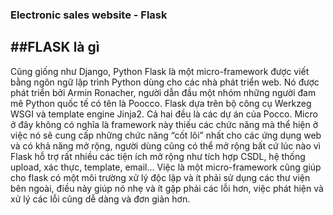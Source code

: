 ### Electronic sales website - Flask

##FLASK là gì
---
Cũng giống như Django, Python Flask là một micro-framework được viết bằng ngôn ngữ lập trình Python dùng cho các nhà phát triển web. Nó được phát triển bởi Armin Ronacher, người dẫn đầu một nhóm những người đam mê Python quốc tế có tên là Poocco. Flask dựa trên bộ công cụ Werkzeg WSGI và template engine Jinja2. Cả hai đều là các dự án của Pocco. Micro ở đây không có nghĩa là framework này thiếu các chức năng mà thể hiện ở việc nó sẽ cung cấp những chức năng “cốt lõi” nhất cho các ứng dụng web và có khả năng mở rộng, người dùng cũng có thể mở rộng bất cứ lúc nào vì Flask hỗ trợ rất nhiều các tiện ích mở rộng như tích hợp CSDL, hệ thống upload, xác thực, template, email… Việc là một micro-framework cũng giúp cho flask có một môi trường xử lý độc lập và ít phải sử dụng các thư viện bên ngoài, điều này giúp nó nhẹ và ít gặp phải các lỗi hơn, việc phát hiện và xử lý các lỗi cũng dễ dàng và đơn giản hơn.

